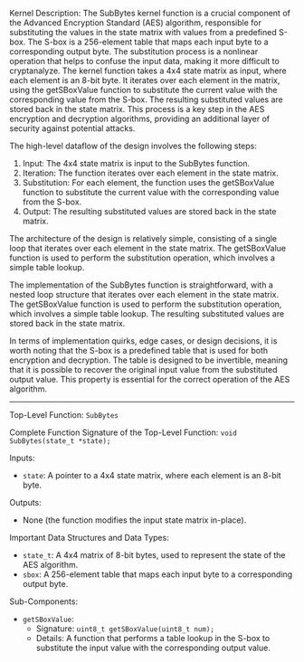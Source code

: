 Kernel Description:
The SubBytes kernel function is a crucial component of the Advanced Encryption Standard (AES) algorithm, responsible for substituting the values in the state matrix with values from a predefined S-box. The S-box is a 256-element table that maps each input byte to a corresponding output byte. The substitution process is a nonlinear operation that helps to confuse the input data, making it more difficult to cryptanalyze. The kernel function takes a 4x4 state matrix as input, where each element is an 8-bit byte. It iterates over each element in the matrix, using the getSBoxValue function to substitute the current value with the corresponding value from the S-box. The resulting substituted values are stored back in the state matrix. This process is a key step in the AES encryption and decryption algorithms, providing an additional layer of security against potential attacks.

The high-level dataflow of the design involves the following steps:
1. Input: The 4x4 state matrix is input to the SubBytes function.
2. Iteration: The function iterates over each element in the state matrix.
3. Substitution: For each element, the function uses the getSBoxValue function to substitute the current value with the corresponding value from the S-box.
4. Output: The resulting substituted values are stored back in the state matrix.

The architecture of the design is relatively simple, consisting of a single loop that iterates over each element in the state matrix. The getSBoxValue function is used to perform the substitution operation, which involves a simple table lookup.

The implementation of the SubBytes function is straightforward, with a nested loop structure that iterates over each element in the state matrix. The getSBoxValue function is used to perform the substitution operation, which involves a simple table lookup. The resulting substituted values are stored back in the state matrix.

In terms of implementation quirks, edge cases, or design decisions, it is worth noting that the S-box is a predefined table that is used for both encryption and decryption. The table is designed to be invertible, meaning that it is possible to recover the original input value from the substituted output value. This property is essential for the correct operation of the AES algorithm.

---

Top-Level Function: `SubBytes`

Complete Function Signature of the Top-Level Function:
`void SubBytes(state_t *state);`

Inputs:
- `state`: A pointer to a 4x4 state matrix, where each element is an 8-bit byte.

Outputs:
- None (the function modifies the input state matrix in-place).

Important Data Structures and Data Types:
- `state_t`: A 4x4 matrix of 8-bit bytes, used to represent the state of the AES algorithm.
- `sbox`: A 256-element table that maps each input byte to a corresponding output byte.

Sub-Components:
- `getSBoxValue`:
    - Signature: `uint8_t getSBoxValue(uint8_t num);`
    - Details: A function that performs a table lookup in the S-box to substitute the input value with the corresponding output value.
